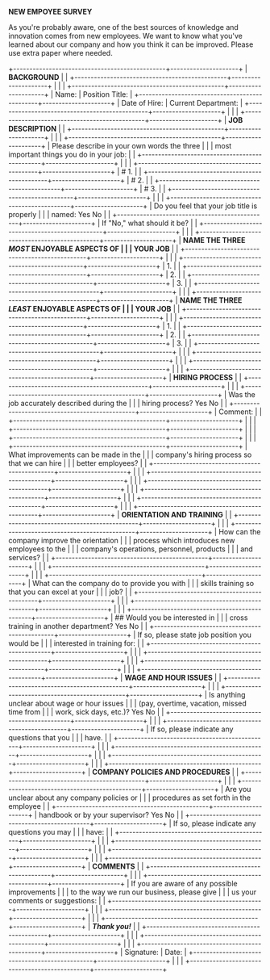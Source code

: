 **NEW EMPOYEE SURVEY**

As you're probably aware, one of the best sources of knowledge and
innovation comes from new employees. We want to know what you've learned
about our company and how you think it can be improved. Please use extra
paper where needed.

+-----------------------------------------------+---------------------+
| **BACKGROUND**                                |                     |
+-----------------------------------------------+---------------------+
|                                               |                     |
+-----------------------------------------------+---------------------+
| Name:                                         | Position Title:     |
+-----------------------------------------------+---------------------+
| Date of Hire:                                 | Current Department: |
+-----------------------------------------------+---------------------+
|                                               |                     |
+-----------------------------------------------+---------------------+
| **JOB DESCRIPTION**                           |                     |
+-----------------------------------------------+---------------------+
|                                               |                     |
+-----------------------------------------------+---------------------+
| Please describe in your own words the three   |                     |
| most important things you do in your job:     |                     |
+-----------------------------------------------+---------------------+
|                                               |                     |
+-----------------------------------------------+---------------------+
| # 1.                                          |                     |
+-----------------------------------------------+---------------------+
| # 2.                                          |                     |
+-----------------------------------------------+---------------------+
| # 3.                                          |                     |
+-----------------------------------------------+---------------------+
|                                               |                     |
+-----------------------------------------------+---------------------+
| Do you feel that your job title is properly   |                     |
| named: Yes No                                 |                     |
+-----------------------------------------------+---------------------+
| If "No," what should it be?                   |                     |
+-----------------------------------------------+---------------------+
|                                               |                     |
+-----------------------------------------------+---------------------+
| **NAME THE THREE *MOST* ENJOYABLE ASPECTS OF  |                     |
| YOUR JOB**                                    |                     |
+-----------------------------------------------+---------------------+
|                                               |                     |
+-----------------------------------------------+---------------------+
| 1\.                                           |                     |
+-----------------------------------------------+---------------------+
| 2\.                                           |                     |
+-----------------------------------------------+---------------------+
| 3\.                                           |                     |
+-----------------------------------------------+---------------------+
|                                               |                     |
+-----------------------------------------------+---------------------+
| **NAME THE THREE *LEAST* ENJOYABLE ASPECTS OF |                     |
| YOUR JOB**                                    |                     |
+-----------------------------------------------+---------------------+
|                                               |                     |
+-----------------------------------------------+---------------------+
| 1\.                                           |                     |
+-----------------------------------------------+---------------------+
| 2\.                                           |                     |
+-----------------------------------------------+---------------------+
| 3\.                                           |                     |
+-----------------------------------------------+---------------------+
|                                               |                     |
+-----------------------------------------------+---------------------+
|                                               |                     |
+-----------------------------------------------+---------------------+
|                                               |                     |
+-----------------------------------------------+---------------------+
| **HIRING PROCESS**                            |                     |
+-----------------------------------------------+---------------------+
|                                               |                     |
+-----------------------------------------------+---------------------+
| Was the job accurately described during the   |                     |
| hiring process? Yes No                        |                     |
+-----------------------------------------------+---------------------+
| Comment:                                      |                     |
+-----------------------------------------------+---------------------+
|                                               |                     |
+-----------------------------------------------+---------------------+
|                                               |                     |
+-----------------------------------------------+---------------------+
|                                               |                     |
+-----------------------------------------------+---------------------+
| What improvements can be made in the          |                     |
| company\'s hiring process so that we can hire |                     |
| better employees?                             |                     |
+-----------------------------------------------+---------------------+
|                                               |                     |
+-----------------------------------------------+---------------------+
|                                               |                     |
+-----------------------------------------------+---------------------+
|                                               |                     |
+-----------------------------------------------+---------------------+
|                                               |                     |
+-----------------------------------------------+---------------------+
|                                               |                     |
+-----------------------------------------------+---------------------+
| **ORIENTATION AND TRAINING**                  |                     |
+-----------------------------------------------+---------------------+
|                                               |                     |
+-----------------------------------------------+---------------------+
| How can the company improve the orientation   |                     |
| process which introduces new employees to the |                     |
| company\'s operations, personnel, products    |                     |
| and services?                                 |                     |
+-----------------------------------------------+---------------------+
|                                               |                     |
+-----------------------------------------------+---------------------+
|                                               |                     |
+-----------------------------------------------+---------------------+
| What can the company do to provide you with   |                     |
| skills training so that you can excel at your |                     |
| job?                                          |                     |
+-----------------------------------------------+---------------------+
|                                               |                     |
+-----------------------------------------------+---------------------+
|                                               |                     |
+-----------------------------------------------+---------------------+
| ## Would you be interested in                 |                     |
|  cross training in another department? Yes No |                     |
+-----------------------------------------------+---------------------+
| If so, please state job position you would be |                     |
| interested in training for:                   |                     |
+-----------------------------------------------+---------------------+
|                                               |                     |
+-----------------------------------------------+---------------------+
|                                               |                     |
+-----------------------------------------------+---------------------+
|                                               |                     |
+-----------------------------------------------+---------------------+
| **WAGE AND HOUR ISSUES**                      |                     |
+-----------------------------------------------+---------------------+
|                                               |                     |
+-----------------------------------------------+---------------------+
| Is anything unclear about wage or hour issues |                     |
| (pay, overtime, vacation, missed time from    |                     |
| work, sick days, etc.)? Yes No                |                     |
+-----------------------------------------------+---------------------+
|                                               |                     |
+-----------------------------------------------+---------------------+
| If so, please indicate any questions that you |                     |
| have.                                         |                     |
+-----------------------------------------------+---------------------+
|                                               |                     |
+-----------------------------------------------+---------------------+
|                                               |                     |
+-----------------------------------------------+---------------------+
|                                               |                     |
+-----------------------------------------------+---------------------+
| **COMPANY POLICIES AND PROCEDURES**           |                     |
+-----------------------------------------------+---------------------+
|                                               |                     |
+-----------------------------------------------+---------------------+
| Are you unclear about any company policies or |                     |
| procedures as set forth in the employee       |                     |
+-----------------------------------------------+---------------------+
| handbook or by your supervisor? Yes No        |                     |
+-----------------------------------------------+---------------------+
| If so, please indicate any questions you may  |                     |
| have:                                         |                     |
+-----------------------------------------------+---------------------+
|                                               |                     |
+-----------------------------------------------+---------------------+
|                                               |                     |
+-----------------------------------------------+---------------------+
|                                               |                     |
+-----------------------------------------------+---------------------+
| **COMMENTS**                                  |                     |
+-----------------------------------------------+---------------------+
|                                               |                     |
+-----------------------------------------------+---------------------+
| If you are aware of any possible improvements |                     |
| to the way we run our business, please give   |                     |
| us your comments or suggestions:              |                     |
+-----------------------------------------------+---------------------+
|                                               |                     |
+-----------------------------------------------+---------------------+
|                                               |                     |
+-----------------------------------------------+---------------------+
| ***Thank you!***                              |                     |
+-----------------------------------------------+---------------------+
|                                               |                     |
+-----------------------------------------------+---------------------+
|                                               |                     |
+-----------------------------------------------+---------------------+
| Signature:                                    | Date:               |
+-----------------------------------------------+---------------------+
|                                               |                     |
+-----------------------------------------------+---------------------+
